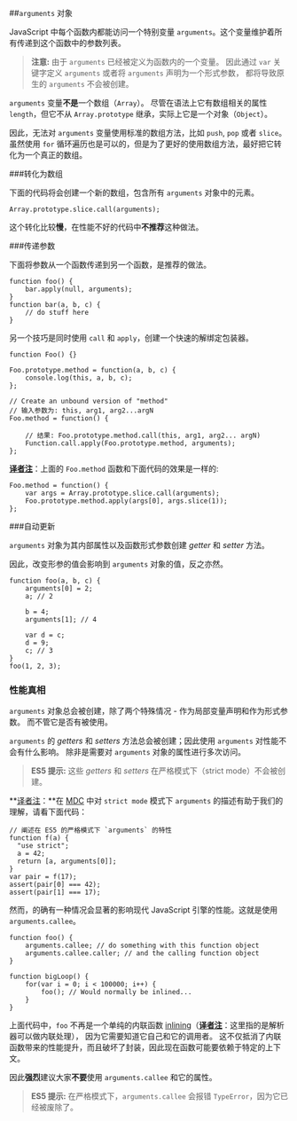﻿##`arguments` 对象

JavaScript 中每个函数内都能访问一个特别变量 `arguments`。这个变量维护着所有传递到这个函数中的参数列表。

> **注意:** 由于 `arguments` 已经被定义为函数内的一个变量。
> 因此通过 `var` 关键字定义 `arguments` 或者将 `arguments` 声明为一个形式参数，
> 都将导致原生的 `arguments` 不会被创建。

`arguments` 变量**不是**一个数组（`Array`）。
尽管在语法上它有数组相关的属性 `length`，但它不从 `Array.prototype` 继承，实际上它是一个对象（`Object`）。

因此，无法对 `arguments` 变量使用标准的数组方法，比如 `push`, `pop` 或者 `slice`。
虽然使用 `for` 循环遍历也是可以的，但是为了更好的使用数组方法，最好把它转化为一个真正的数组。

###转化为数组

下面的代码将会创建一个新的数组，包含所有 `arguments` 对象中的元素。

    Array.prototype.slice.call(arguments);

这个转化比较**慢**，在性能不好的代码中**不推荐**这种做法。

###传递参数

下面将参数从一个函数传递到另一个函数，是推荐的做法。

    function foo() {
        bar.apply(null, arguments);
    }
    function bar(a, b, c) {
        // do stuff here
    }

另一个技巧是同时使用 `call` 和 `apply`，创建一个快速的解绑定包装器。

    function Foo() {}

    Foo.prototype.method = function(a, b, c) {
        console.log(this, a, b, c);
    };

    // Create an unbound version of "method" 
    // 输入参数为: this, arg1, arg2...argN
    Foo.method = function() {

        // 结果: Foo.prototype.method.call(this, arg1, arg2... argN)
        Function.call.apply(Foo.prototype.method, arguments);
    };

	
**[译者注][30]**：上面的 `Foo.method` 函数和下面代码的效果是一样的:
	
	Foo.method = function() {
		var args = Array.prototype.slice.call(arguments);
        Foo.prototype.method.apply(args[0], args.slice(1));
    };

	
###自动更新

`arguments` 对象为其内部属性以及函数形式参数创建 *getter* 和 *setter* 方法。

因此，改变形参的值会影响到 `arguments` 对象的值，反之亦然。

    function foo(a, b, c) {
        arguments[0] = 2;
        a; // 2                                                           

        b = 4;
        arguments[1]; // 4

        var d = c;
        d = 9;
        c; // 3
    }
    foo(1, 2, 3);

### 性能真相

`arguments` 对象总会被创建，除了两个特殊情况 - 作为局部变量声明和作为形式参数。
而不管它是否有被使用。

`arguments` 的 *getters* 和 *setters* 方法总会被创建；因此使用 `arguments` 对性能不会有什么影响。
除非是需要对 `arguments` 对象的属性进行多次访问。

> **ES5 提示:** 这些 *getters* 和 *setters* 在严格模式下（strict mode）不会被创建。

**[译者注][30]：**在 [MDC][2] 中对 `strict mode` 模式下 `arguments` 的描述有助于我们的理解，请看下面代码：

	// 阐述在 ES5 的严格模式下 `arguments` 的特性
	function f(a) {
	  "use strict";
	  a = 42;
	  return [a, arguments[0]];
	}
	var pair = f(17);
	assert(pair[0] === 42);
	assert(pair[1] === 17);

然而，的确有一种情况会显著的影响现代 JavaScript 引擎的性能。这就是使用 `arguments.callee`。

    function foo() {
        arguments.callee; // do something with this function object
        arguments.callee.caller; // and the calling function object
    }

    function bigLoop() {
        for(var i = 0; i < 100000; i++) {
            foo(); // Would normally be inlined...
        }
    }

上面代码中，`foo` 不再是一个单纯的内联函数 [inlining][1]（**[译者注][30]**：这里指的是解析器可以做内联处理），
因为它需要知道它自己和它的调用者。
这不仅抵消了内联函数带来的性能提升，而且破坏了封装，因此现在函数可能要依赖于特定的上下文。

因此**强烈**建议大家**不要**使用 `arguments.callee` 和它的属性。

> **ES5 提示:** 在严格模式下，`arguments.callee` 会报错 `TypeError`，因为它已经被废除了。

[1]: http://en.wikipedia.org/wiki/Inlining
[2]: https://developer.mozilla.org/en/JavaScript/Strict_mode
[30]: http://cnblogs.com/sanshi/
